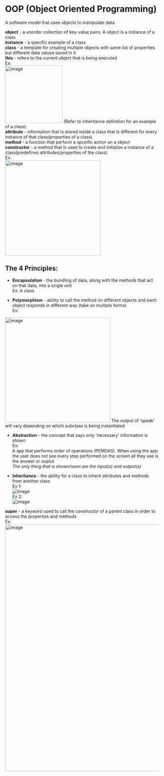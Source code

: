 # OOP (Object Oriented Programming)
A software model that uses objects to manipulate data

**object** - a unorder collection of key-value pairs. A object is a instance of a class  
**instance** - a specific example of a class  
**class** - a template for creating multiple objects with same list of properties but different data values saved in it  
**this** - refers to the current object that is being executed  
Ex:  
<img width="188" alt="image" src="https://user-images.githubusercontent.com/69539559/172754701-2f36da5d-4570-4e29-8dec-e29385598ed5.png">
(Refer to inheritance definition for an example of a class)  
**attribute** - information that is stored inside a class that is different for every instance  of that class(properties of a class)    
**method** - a function that perform a spceific action on a object  
**constructor** - a method that is used to create and initialize a instance of a class(predefines attributes/properties of the class)   
Ex:  
<img width="313" alt="image" src="https://user-images.githubusercontent.com/69539559/163294558-928cc18a-a55b-4401-aa3b-a21debbb2757.png">  

## The 4 Principles:
* **Encapsulation** - the bundling of data, along with the methods that act on that data, into a single unit  
Ex: A class  

* **Polymorphism** - ability to call the method on different objects and each object responds in different way (take on multiple forms)  
Ex:  
<img width="344" alt="image" src="https://user-images.githubusercontent.com/69539559/172285369-04577126-3e96-45d0-887e-981f75d45e60.png">    
The output of 'speak' will vary depending on which subclass is being instantiated  

* **Abstraction** - the concept that says only 'necessary' information is shown  
Ex:  
A app that performs order of operations (PEMDAS). When using the app the user does not see every step performed on the screen all they see is 
the answer or ouptut  
*The only thing that is shown/seen are the input(s) and output(s)*  

* **Inheritance** - the ability for a class to inherit attributes and methods from another class  
Ex 1:  
![image](https://user-images.githubusercontent.com/69539559/163586932-96f21a80-cfff-4902-a9a9-feece9444a18.png)  
Ex 2:  
![image](https://user-images.githubusercontent.com/69539559/163588494-0811d546-0f55-4c33-8939-f2baba50bc3e.png)  

**super** - a keyword used to call the constructor of a parent class in order to access the properties and methods  
Ex:  
<img width="810" alt="image" src="https://user-images.githubusercontent.com/69539559/169442615-334ae6c5-0ea6-4145-b60a-92c58d928df9.png">  
